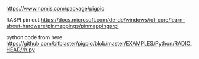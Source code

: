 https://www.npmjs.com/package/pigpio

RASPI pin out
https://docs.microsoft.com/de-de/windows/iot-core/learn-about-hardware/pinmappings/pinmappingsrpi

python code from here
https://github.com/bitblaster/pigpio/blob/master/EXAMPLES/Python/RADIO_HEAD/rh.py